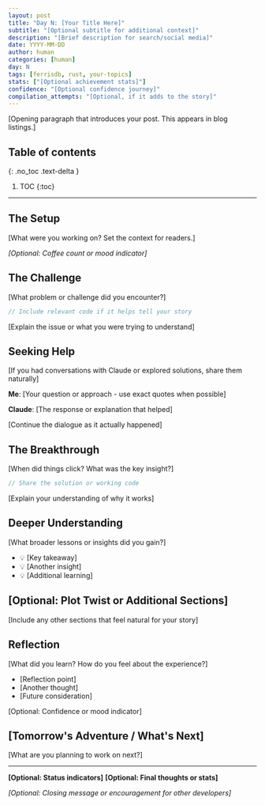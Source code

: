 ```yaml
---
layout: post
title: "Day N: [Your Title Here]"
subtitle: "[Optional subtitle for additional context]"
description: "[Brief description for search/social media]"
date: YYYY-MM-DD
author: human
categories: [human]
day: N
tags: [ferrisdb, rust, your-topics]
stats: ["[Optional achievement stats]"]
confidence: "[Optional confidence journey]"
compilation_attempts: "[Optional, if it adds to the story]"
---
```


[Opening paragraph that introduces your post. This appears in blog listings.]

<!--more-->

## Table of contents

{: .no_toc .text-delta }

<!-- prettier-ignore-start -->

1. TOC
{:toc}
<!-- prettier-ignore-end -->

---

<!-- Before publishing: Verify technical details against codebase! -->

## The Setup

[What were you working on? Set the context for readers.]

_[Optional: Coffee count or mood indicator]_

## The Challenge

[What problem or challenge did you encounter?]

```rust
// Include relevant code if it helps tell your story
```

[Explain the issue or what you were trying to understand]

## Seeking Help

[If you had conversations with Claude or explored solutions, share them naturally]

**Me**: [Your question or approach - use exact quotes when possible]

**Claude**: [The response or explanation that helped]

[Continue the dialogue as it actually happened]

<!-- Example dialogue format:
**Me**: The entries are sorted, right? Should we use binary search instead?

**Claude**: Oh! You're absolutely right. I focused on correctness but missed
the optimization opportunity. Let me fix that:

[code]
-->

## The Breakthrough

[When did things click? What was the key insight?]

```rust
// Share the solution or working code
```

[Explain your understanding of why it works]

## Deeper Understanding

[What broader lessons or insights did you gain?]

- 💡 [Key takeaway]
- 💡 [Another insight]
- 💡 [Additional learning]

## [Optional: Plot Twist or Additional Sections]

[Include any other sections that feel natural for your story]

## Reflection

[What did you learn? How do you feel about the experience?]

- [Reflection point]
- [Another thought]
- [Future consideration]

[Optional: Confidence or mood indicator]

## [Tomorrow's Adventure / What's Next]

[What are you planning to work on next?]

---

**[Optional: Status indicators]**
**[Optional: Final thoughts or stats]**

_[Optional: Closing message or encouragement for other developers]_
